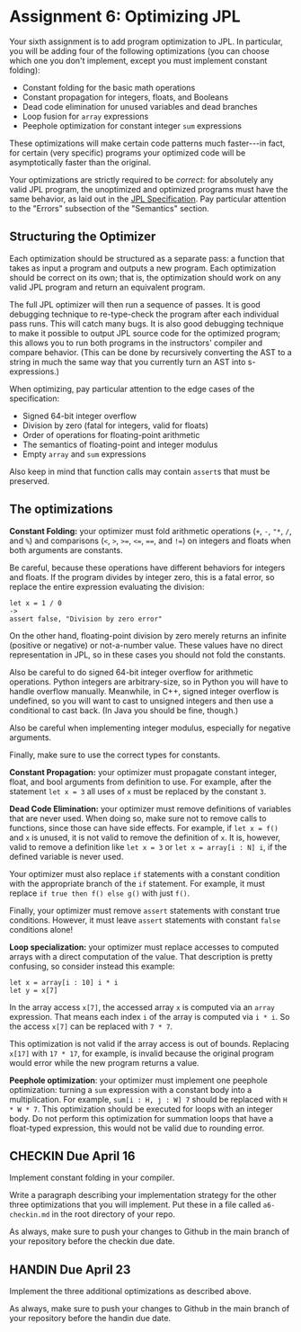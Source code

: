 # Assignment 6: Optimizing JPL

Your sixth assignment is to add program optimization to JPL. In
particular, you will be adding four of the following optimizations
(you can choose which one you don't implement, except you must
implement constant folding):

- Constant folding for the basic math operations
- Constant propagation for integers, floats, and Booleans
- Dead code elimination for unused variables and dead branches
- Loop fusion for `array` expressions
- Peephole optimization for constant integer `sum` expressions

These optimizations will make certain code patterns much faster---in
fact, for certain (very specific) programs your optimized code will be
asymptotically faster than the original.

Your optimizations are strictly required to be *correct*: for
absolutely any valid JPL program, the unoptimized and optimized
programs must have the same behavior, as laid out in the [JPL
Specification](../spec.md). Pay particular attention to the "Errors"
subsection of the "Semantics" section.

## Structuring the Optimizer

Each optimization should be structured as a separate pass: a function
that takes as input a program and outputs a new program. Each
optimization should be correct on its own; that is, the optimization
should work on any valid JPL program and return an equivalent program.

The full JPL optimizer will then run a sequence of passes. It is good
debugging technique to re-type-check the program after each individual
pass runs. This will catch many bugs. It is also good debugging
technique to make it possible to output JPL source code for the
optimized program; this allows you to run both programs in the
instructors' compiler and compare behavior. (This can be done by
recursively converting the AST to a string in much the same way that
you currently turn an AST into s-expressions.)

When optimizing, pay particular attention to the edge cases of the
specification:

- Signed 64-bit integer overflow
- Division by zero (fatal for integers, valid for floats)
- Order of operations for floating-point arithmetic
- The semantics of floating-point and integer modulus
- Empty `array` and `sum` expressions

Also keep in mind that function calls may contain `assert`s that must
be preserved.

## The optimizations

**Constant Folding:** your optimizer must fold arithmetic operations
(`+`, `-`, `"*`, `/`, and `%`) and comparisons (`<`, `>`, `>=`, `<=`,
`==`, and `!=`) on integers and floats when both arguments are
constants.

Be careful, because these operations have different behaviors for
integers and floats. If the program divides by integer zero, this is a
fatal error, so replace the entire expression evaluating the division:

    let x = 1 / 0
    ->
    assert false, "Division by zero error"

On the other hand, floating-point division by zero merely returns an
infinite (positive or negative) or not-a-number value. These values
have no direct representation in JPL, so in these cases you should not
fold the constants.

Also be careful to do signed 64-bit integer overflow for arithmetic
operations. Python integers are arbitrary-size, so in Python you will
have to handle overflow manually. Meanwhile, in C++, signed integer
overflow is undefined, so you will want to cast to unsigned integers
and then use a conditional to cast back. (In Java you should be fine,
though.)

Also be careful when implementing integer modulus, especially for
negative arguments.

Finally, make sure to use the correct types for constants.

**Constant Propagation:** your optimizer must propagate constant
integer, float, and bool arguments from definition to use. For
example, after the statement `let x = 3` all uses of `x` must be
replaced by the constant `3`.

**Dead Code Elimination:** your optimizer must remove definitions of
variables that are never used. When doing so, make sure not to remove
calls to functions, since those can have side effects. For example, if
`let x = f()` and `x` is unused, it is not valid to remove the
definition of `x`. It is, however, valid to remove a definition like
`let x = 3` or `let x = array[i : N] i`, if the defined variable is
never used.

Your optimizer must also replace `if` statements with a constant
condition with the appropriate branch of the `if` statement. For
example, it must replace `if true then f() else g()` with just `f()`.

Finally, your optimizer must remove `assert` statements with constant
true conditions. However, it must leave `assert` statements with
constant `false` conditions alone!

**Loop specialization:** your optimizer must replace accesses to
computed arrays with a direct computation of the value. That
description is pretty confusing, so consider instead this example:

    let x = array[i : 10] i * i
    let y = x[7]

In the array access `x[7]`, the accessed array `x` is computed via an
`array` expression. That means each index `i` of the array is computed
via `i * i`. So the access `x[7]` can be replaced with `7 * 7`.

This optimization is not valid if the array access is out of bounds.
Replacing `x[17]` with `17 * 17`, for example, is invalid because the
original program would error while the new program returns a value.

**Peephole optimization**: your optimizer must implement one peephole
optimization: turning a `sum` expression with a constant body into a
multiplication. For example, `sum[i : H, j : W] 7` should be replaced
with `H * W * 7`. This optimization should be executed for loops with
an integer body. Do not perform this optimization for summation loops
that have a float-typed expression, this would not be valid due to
rounding error.

## CHECKIN Due April 16

Implement constant folding in your compiler.

Write a paragraph describing your implementation strategy for the
other three optimizations that you will implement. Put these in a file
called `a6-checkin.md` in the root directory of your repo.

As always, make sure to push your changes to Github in the main branch
of your repository before the checkin due date.

## HANDIN Due April 23

Implement the three additional optimizations as described above.

As always, make sure to push your changes to Github in the main branch
of your repository before the handin due date.


